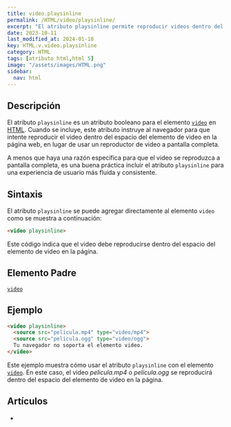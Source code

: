```yaml
---
title: video.playsinline
permalink: /HTML/video/playsinline/
excerpt: "El atributo playsinline permite reproducir videos dentro del elemento video en la página web."
date: 2023-10-11
last_modified_at: 2024-01-10
key: HTML.v.video.playsinline
category: HTML
tags: [atributo html,html 5]
image: "/assets/images/HTML.png"
sidebar:
  nav: html
---
```


## Descripción


El atributo `playsinline` es un atributo booleano para el elemento [`video`](https://www.w3api.com/HTML/video/) en [HTML](https://www.manualweb.net/html/). Cuando se incluye, este atributo instruye al navegador para que intente reproducir el video dentro del espacio del elemento de video en la página web, en lugar de usar un reproductor de video a pantalla completa.


A menos que haya una razón específica para que el video se reproduzca a pantalla completa, es una buena práctica incluir el atributo `playsinline` para una experiencia de usuario más fluida y consistente.


## Sintaxis


El atributo `playsinline` se puede agregar directamente al elemento `video` como se muestra a continuación:


```html
<video playsinline>

```


Este código indica que el video debe reproducirse dentro del espacio del elemento de video en la página.


## Elemento Padre


[`video`](https://www.w3api.com/HTML/video/)


## Ejemplo


```html
<video playsinline>
  <source src="pelicula.mp4" type="video/mp4">
  <source src="pelicula.ogg" type="video/ogg">
  Tu navegador no soporta el elemento video.
</video>

```


Este ejemplo muestra cómo usar el atributo `playsinline` con el elemento [`video`](https://www.w3api.com/HTML/video/). En este caso, el video _pelicula.mp4_ o _pelicula.ogg_ se reproducirá dentro del espacio del elemento de video en la página.


## Artículos

- 
